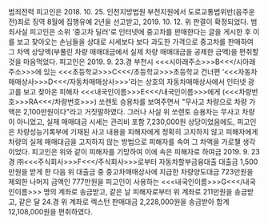 범죄전력
피고인은 2018. 10. 25. 인천지방법원 부천지원에서 도로교통법위반(음주운전)죄로 징역 8월에 집행유예 2년을 선고받고, 2019. 10. 12. 위 판결이 확정되었다.
범죄사실
피고인은 소위 ‘중고차 딜러'로 인터넷에 중고차를 판매한다는 글을 게시한 후 이를 보고 찾아오는 손님들을 상대로 시세보다 보다 과도한 가격으로 중고차를 판매하여 그 차액 상당액(부풀린 차량 매매대금에서 실제 차량 매매대금을 공제한 금액)을 편취할 것을 마음먹었다.
피고인은 2019. 9. 23.경 부천시 <<<시아래주소>>>B<<</시아래주소>>>에 있는 <<<초등학교>>>C<<</초등학교>>>초등학교 건너편 ‘<<<자동차매매상사>>>D<<</자동차매매상사>>>'라는 상호의 자동차매매상사에서 인터넷 광고를 보고 찾아온 피해자 <<<내국인이름>>>E<<</내국인이름>>>에게 (<<<차량번호>>>RA<<</차량번호>>>) 쏘렌토 승용차를 보여주면서 "무사고 차량으로 차량 가액은 2,100만원이다"라고 거짓말하였다.
그러나 사실 위 쏘렌토 승용차는 무사고 차량이 아니었고, 실제 매매대금 시세는 관리비 포함 7,230,000원 상당이었음에도, 피고인은 차량성능기록부에 기재된 사고 내용을 피해자에게 정확히 고지하지 않고 피해자에게 차량의 실제 매매대금을 고지하지 않는 방법으로 피해자를 속여 그 차액을 가로챌 생각이었다.
피고인은 위와 같이 피해자를 기망하여 이에 속은 피해자로 하여금 2019. 9. 23경 ㈜<<<주식회사>>>F<<</주식회사>>>로부터 자동차할부금융대출 대출금 1,500만원을 받게 한 다음 위 대출금 중 중고차매매상사에 지급한 차량양도대금 723만원을 제외한 나머지 금액인 777만원을 피고인이 사용하는 <<<내국인이름>>>G<<</내국인이름>>> 명의 계좌로 송금받고, 같은 날 피해자로부터 위 계좌로 211만원을 송금받고, 같은 달 24.경 위 계좌로 렉스턴 판매대금 2,228,000원을 송금받아 합계 12,108,000원을 편취하였다.